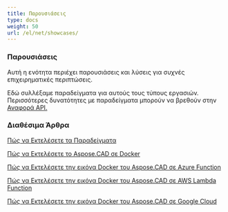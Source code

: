 ```yaml
---
title: Παρουσιάσεις
type: docs
weight: 50
url: /el/net/showcases/
---
```


### **Παρουσιάσεις**
Αυτή η ενότητα περιέχει παρουσιάσεις και λύσεις για συχνές επιχειρηματικές περιπτώσεις.

Εδώ συλλέξαμε παραδείγματα για αυτούς τους τύπους εργασιών. Περισσότερες δυνατότητες με παραδείγματα μπορούν να βρεθούν στην [Αναφορά API.](https://apireference.aspose.com/cad/net)
### **Διαθέσιμα Άρθρα**

[Πώς να Εκτελέσετε τα Παραδείγματα](/el/cad/net/how-to-run-the-examples/)

[Πώς να Εκτελέσετε το Aspose.CAD σε Docker](/el/cad/net/how-to-run-aspose-cad-in-docker/)

[Πώς να Εκτελέσετε την εικόνα Docker του Aspose.CAD σε Azure Function](/el/cad/net/how-to-run-aspose-cad-docker-image-in-azure-function/) 

[Πώς να Εκτελέσετε την εικόνα Docker του Aspose.CAD σε AWS Lambda Function](/el/cad/net/how-to-run-aspose-cad-docker-image-in-aws-lambda-function/)

[Πώς να Εκτελέσετε την εικόνα Docker του Aspose.CAD σε Google Cloud](/el/cad/net/how-to-run-aspose-cad-docker-image-in-google-cloud/)

